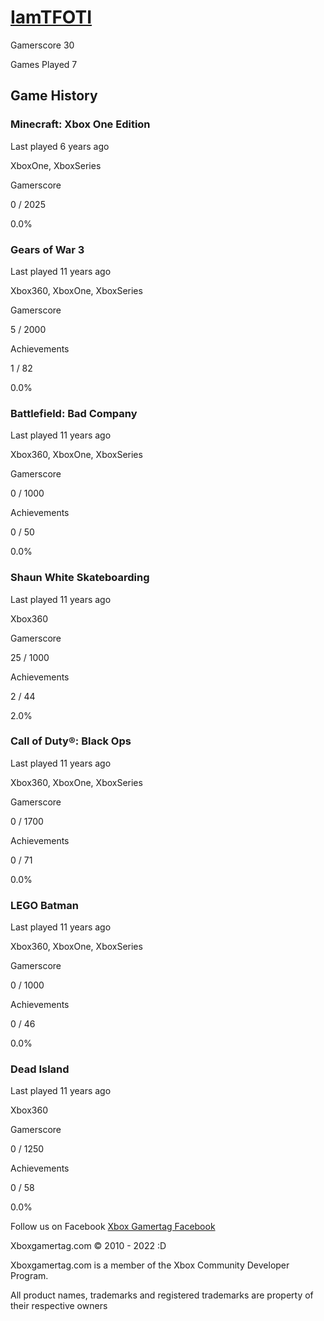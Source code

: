 # [IamTFOTI](/search/IamTFOTI)

Gamerscore 30

Games Played 7

## Game History

### Minecraft: Xbox One Edition

Last played 6 years ago

XboxOne, XboxSeries

Gamerscore

0 / 2025

0.0%

### Gears of War 3

Last played 11 years ago

Xbox360, XboxOne, XboxSeries

Gamerscore

5 / 2000

Achievements

1 / 82

0.0%

### Battlefield: Bad Company

Last played 11 years ago

Xbox360, XboxOne, XboxSeries

Gamerscore

0 / 1000

Achievements

0 / 50

0.0%

### Shaun White Skateboarding

Last played 11 years ago

Xbox360

Gamerscore

25 / 1000

Achievements

2 / 44

2.0%

### Call of Duty®: Black Ops

Last played 11 years ago

Xbox360, XboxOne, XboxSeries

Gamerscore

0 / 1700

Achievements

0 / 71

0.0%

### LEGO Batman

Last played 11 years ago

Xbox360, XboxOne, XboxSeries

Gamerscore

0 / 1000

Achievements

0 / 46

0.0%

### Dead Island

Last played 11 years ago

Xbox360

Gamerscore

0 / 1250

Achievements

0 / 58

0.0%

Follow us on Facebook [Xbox Gamertag Facebook](https://www.facebook.com/pages/Xbox-Gamertag/134742809876061)

Xboxgamertag.com © 2010 - 2022 :D

Xboxgamertag.com is a member of the Xbox Community Developer Program.

All product names, trademarks and registered trademarks are property of their respective owners
